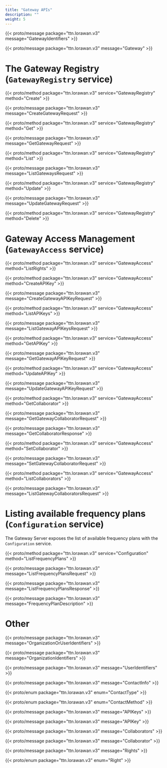 ```yaml
---
title: "Gateway APIs"
description: ""
weight: 5
---
```


{{< proto/message package="ttn.lorawan.v3" message="GatewayIdentifiers" >}}

{{< proto/message package="ttn.lorawan.v3" message="Gateway" >}}

# The Gateway Registry (`GatewayRegistry` service)

{{< proto/method package="ttn.lorawan.v3" service="GatewayRegistry" method="Create" >}}

{{< proto/message package="ttn.lorawan.v3" message="CreateGatewayRequest" >}}

{{< proto/method package="ttn.lorawan.v3" service="GatewayRegistry" method="Get" >}}

{{< proto/message package="ttn.lorawan.v3" message="GetGatewayRequest" >}}

{{< proto/method package="ttn.lorawan.v3" service="GatewayRegistry" method="List" >}}

{{< proto/message package="ttn.lorawan.v3" message="ListGatewaysRequest" >}}

{{< proto/method package="ttn.lorawan.v3" service="GatewayRegistry" method="Update" >}}

{{< proto/message package="ttn.lorawan.v3" message="UpdateGatewayRequest" >}}

{{< proto/method package="ttn.lorawan.v3" service="GatewayRegistry" method="Delete" >}}

# Gateway Access Management (`GatewayAccess` service)

{{< proto/method package="ttn.lorawan.v3" service="GatewayAccess" method="ListRights" >}}

{{< proto/method package="ttn.lorawan.v3" service="GatewayAccess" method="CreateAPIKey" >}}

{{< proto/message package="ttn.lorawan.v3" message="CreateGatewayAPIKeyRequest" >}}

{{< proto/method package="ttn.lorawan.v3" service="GatewayAccess" method="ListAPIKeys" >}}

{{< proto/message package="ttn.lorawan.v3" message="ListGatewayAPIKeysRequest" >}}

{{< proto/method package="ttn.lorawan.v3" service="GatewayAccess" method="GetAPIKey" >}}

{{< proto/message package="ttn.lorawan.v3" message="GetGatewayAPIKeyRequest" >}}

{{< proto/method package="ttn.lorawan.v3" service="GatewayAccess" method="UpdateAPIKey" >}}

{{< proto/message package="ttn.lorawan.v3" message="UpdateGatewayAPIKeyRequest" >}}

{{< proto/method package="ttn.lorawan.v3" service="GatewayAccess" method="GetCollaborator" >}}

{{< proto/message package="ttn.lorawan.v3" message="GetGatewayCollaboratorRequest" >}}

{{< proto/message package="ttn.lorawan.v3" message="GetCollaboratorResponse" >}}

{{< proto/method package="ttn.lorawan.v3" service="GatewayAccess" method="SetCollaborator" >}}

{{< proto/message package="ttn.lorawan.v3" message="SetGatewayCollaboratorRequest" >}}

{{< proto/method package="ttn.lorawan.v3" service="GatewayAccess" method="ListCollaborators" >}}

{{< proto/message package="ttn.lorawan.v3" message="ListGatewayCollaboratorsRequest" >}}

# Listing available frequency plans (`Configuration` service)

The Gateway Server exposes the list of available frequency plans with the `Configuration` service.

{{< proto/method package="ttn.lorawan.v3" service="Configuration" method="ListFrequencyPlans" >}}

{{< proto/message package="ttn.lorawan.v3" message="ListFrequencyPlansRequest" >}}

{{< proto/message package="ttn.lorawan.v3" message="ListFrequencyPlansResponse" >}}

{{< proto/message package="ttn.lorawan.v3" message="FrequencyPlanDescription" >}}

# Other

{{< proto/message package="ttn.lorawan.v3" message="OrganizationOrUserIdentifiers" >}}

{{< proto/message package="ttn.lorawan.v3" message="OrganizationIdentifiers" >}}

{{< proto/message package="ttn.lorawan.v3" message="UserIdentifiers" >}}

{{< proto/message package="ttn.lorawan.v3" message="ContactInfo" >}}

{{< proto/enum package="ttn.lorawan.v3" enum="ContactType" >}}

{{< proto/enum package="ttn.lorawan.v3" enum="ContactMethod" >}}

{{< proto/message package="ttn.lorawan.v3" message="APIKeys" >}}

{{< proto/message package="ttn.lorawan.v3" message="APIKey" >}}

{{< proto/message package="ttn.lorawan.v3" message="Collaborators" >}}

{{< proto/message package="ttn.lorawan.v3" message="Collaborator" >}}

{{< proto/message package="ttn.lorawan.v3" message="Rights" >}}

{{< proto/enum package="ttn.lorawan.v3" enum="Right" >}}
